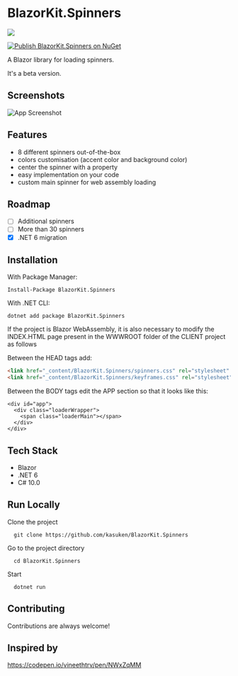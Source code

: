 
# BlazorKit.Spinners

![](https://countrush-prod.azurewebsites.net/l/badge/?repository=kasuken.BlazorKitSpinners)

[![Publish BlazorKit.Spinners on NuGet](https://github.com/kasuken/BlazorKit.Spinners/actions/workflows/publish.yml/badge.svg?branch=main)](https://github.com/kasuken/BlazorKit.Spinners/actions/workflows/publish.yml)

A Blazor library for loading spinners.

It's a beta version.

## Screenshots

![App Screenshot](https://github.com/kasuken/BlazorKit.Spinners/raw/main/blazorkit.spinners.0.7.14.gif)

## Features

- 8 different spinners out-of-the-box
- colors customisation (accent color and background color)
- center the spinner with a property
- easy implementation on your code
- custom main spinner for web assembly loading

## Roadmap

- [ ] Additional spinners
- [ ] More than 30 spinners
- [x] .NET 6 migration

## Installation

With Package Manager:

```gitattributes
Install-Package BlazorKit.Spinners
```

With .NET CLI:

```gitattributes
dotnet add package BlazorKit.Spinners
```

If the project is Blazor WebAssembly, it is also necessary to modify the INDEX.HTML page present in the WWWROOT folder of the CLIENT project as follows

Between the HEAD tags add:
```html
<link href="_content/BlazorKit.Spinners/spinners.css" rel="stylesheet" />
<link href="_content/BlazorKit.Spinners/keyframes.css" rel="stylesheet" />
```

Between the BODY tags edit the APP section so that it looks like this:
```Razor
<div id="app">
  <div class="loaderWrapper">
    <span class="loaderMain"></span>
  </div>
</div>
```

## Tech Stack

- Blazor
- .NET 6
- C# 10.0

## Run Locally

Clone the project

```gitattributes
  git clone https://github.com/kasuken/BlazorKit.Spinners
```

Go to the project directory

```gitattributes
  cd BlazorKit.Spinners
```

Start

```gitattributes
  dotnet run
```

## Contributing

Contributions are always welcome!

## Inspired by

https://codepen.io/vineethtrv/pen/NWxZqMM
